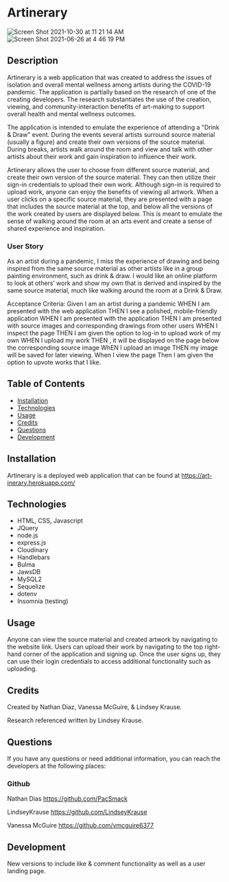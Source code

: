  #  Artinerary
  ![Screen Shot 2021-10-30 at 11 21 14 AM](https://user-images.githubusercontent.com/79954805/139554089-29ce9885-f451-4f47-bc9c-5a6fa6a79a58.png)
![Screen Shot 2021-06-26 at 4 46 19 PM](https://user-images.githubusercontent.com/79954805/123529156-8509f380-d6a2-11eb-86a6-9b52bf5805a0.png)


## Description 

Artinerary is a web application that was created to address the issues of isolation and overall mental wellness among artists during the COVID-19 pandemic. The application is partially based on the research of one of the creating developers. The research substantiates the use of the creation, viewing, and community-interaction benefits of art-making to support overall health and mental wellness outcomes.  

The application is intended to emulate the experience of attending a "Drink & Draw" event.  During the events several artists surround source material (usually a figure) and create their own versions of the source material.  During breaks, artists walk around the room and view and talk with other artists about their work and gain inspiration to influence their work.  

Artinerary allows the user to choose from different source material, and create their own version of the source material.  They can then utilize their sign-in credentials to upload their own work.  Although sign-in is required to upload work, anyone can enjoy the benefits of viewing all artwork.  When a user clicks on a specific source material, they are presented with a page that includes the source material at the top, and below all the versions of the work created by users are displayed below.  This is meant to emulate the sense of walking around the room at an arts event and create a sense of shared experience and inspiration. 

### User Story
As an artist during a pandemic, I miss the experience of drawing and being inspired from the same source material as other artists like in a group painting environment, such as drink & draw.  I would like an online platform to look at others’ work and show my own that is derived and inspired by the same source material, much like walking around the room at a Drink & Draw.  

Acceptance Criteria: 
Given I am an artist during a pandemic
WHEN I am presented with the web application
THEN I see a polished, mobile-friendly application
WHEN I am presented with the application
THEN I am presented with source images and corresponding drawings from other users
WHEN I inspect the page
THEN I am given the option to log-in to upload work of my own
WHEN I upload my work
THEN , it will be displayed on the page below the corresponding source image
WhEN I upload an image 
THEN my image will be saved for later viewing. 
When I view the page 
Then I am given the option to upvote works that I like. 


## Table of Contents
- [Installation](#installation)
- [Technologies](#technologies)
- [Usage](#usage)
- [Credits](#credits)
- [Questions](#questions)
- [Development](#development)

## Installation
Artinerary is a deployed web application that can be found at  https://art-inerary.herokuapp.com/
## Technologies
- HTML, CSS, Javascript
- JQuery
- node.js
- express.js
- Cloudinary
- Handlebars
- Bulma
- JawsDB
- MySQL2 
- Sequelize
- dotenv
- Insomnia (testing)

## Usage
 Anyone can view the source material and created artwork by navigating to the website link.  Users can upload their work by navigating to the top right-hand corner of the application and signing up.  Once the user signs up, they can use their login credentials to access additional functionality such as uploading. 
## Credits
Created by Nathan Diaz, Vanessa McGuire, & Lindsey Krause.

Research referenced written by Lindsey Krause.
## Questions
If you have any questions or need additional information, you can reach the developers at the following places:
### Github
Nathan Dias 
https://github.com/PacSmack

LindseyKrause
https://github.com/LindseyKrause

Vanessa McGuire
https://github.com/vmcguire6377

## Development
New versions to include like & comment functionality as well as a user landing page. 

